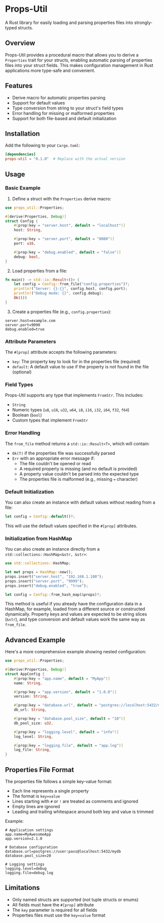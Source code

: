 # Props-Util

A Rust library for easily loading and parsing properties files into strongly-typed structs.

## Overview

Props-Util provides a procedural macro that allows you to derive a `Properties` trait for your structs, enabling automatic parsing of properties files into your struct fields. This makes configuration management in Rust applications more type-safe and convenient.

## Features

- Derive macro for automatic properties parsing
- Support for default values
- Type conversion from string to your struct's field types
- Error handling for missing or malformed properties
- Support for both file-based and default initialization

## Installation

Add the following to your `Cargo.toml`:

```toml
[dependencies]
props-util = "0.1.0"  # Replace with the actual version
```

## Usage

### Basic Example

1. Define a struct with the `Properties` derive macro:

```rust
use props_util::Properties;

#[derive(Properties, Debug)]
struct Config {
    #[prop(key = "server.host", default = "localhost")]
    host: String,

    #[prop(key = "server.port", default = "8080")]
    port: u16,

    #[prop(key = "debug.enabled", default = "false")]
    debug: bool,
}
```

2. Load properties from a file:

```rust
fn main() -> std::io::Result<()> {
    let config = Config::from_file("config.properties")?;
    println!("Server: {}:{}", config.host, config.port);
    println!("Debug mode: {}", config.debug);
    Ok(())
}
```

3. Create a properties file (e.g., `config.properties`):

```properties
server.host=example.com
server.port=9090
debug.enabled=true
```

### Attribute Parameters

The `#[prop]` attribute accepts the following parameters:

- `key`: The property key to look for in the properties file (required)
- `default`: A default value to use if the property is not found in the file (optional)

### Field Types

Props-Util supports any type that implements `FromStr`. This includes:

- `String`
- Numeric types (`u8`, `u16`, `u32`, `u64`, `i8`, `i16`, `i32`, `i64`, `f32`, `f64`)
- Boolean (`bool`)
- Custom types that implement `FromStr`

### Error Handling

The `from_file` method returns a `std::io::Result<T>`, which will contain:

- `Ok(T)` if the properties file was successfully parsed
- `Err` with an appropriate error message if:
  - The file couldn't be opened or read
  - A required property is missing (and no default is provided)
  - A property value couldn't be parsed into the expected type
  - The properties file is malformed (e.g., missing `=` character)

### Default Initialization

You can also create an instance with default values without reading from a file:

```rust
let config = Config::default()?;
```

This will use the default values specified in the `#[prop]` attributes.

### Initialization from HashMap

You can also create an instance directly from a `std::collections::HashMap<&str, &str>`:

```rust
use std::collections::HashMap;

let mut props = HashMap::new();
props.insert("server.host", "192.168.1.100");
props.insert("server.port", "9999");
props.insert("debug.enabled", "true");

let config = Config::from_hash_map(&props)?;
```

This method is useful if you already have the configuration data in a HashMap, for example, loaded from a different source or constructed dynamically. Property keys and values are expected to be string slices (`&str`), and type conversion and default values work the same way as `from_file`.

## Advanced Example

Here's a more comprehensive example showing nested configuration:

```rust
use props_util::Properties;

#[derive(Properties, Debug)]
struct AppConfig {
    #[prop(key = "app.name", default = "MyApp")]
    name: String,

    #[prop(key = "app.version", default = "1.0.0")]
    version: String,

    #[prop(key = "database.url", default = "postgres://localhost:5432/mydb")]
    db_url: String,

    #[prop(key = "database.pool_size", default = "10")]
    db_pool_size: u32,

    #[prop(key = "logging.level", default = "info")]
    log_level: String,

    #[prop(key = "logging.file", default = "app.log")]
    log_file: String,
}
```

## Properties File Format

The properties file follows a simple key-value format:

- Each line represents a single property
- The format is `key=value`
- Lines starting with `#` or `!` are treated as comments and ignored
- Empty lines are ignored
- Leading and trailing whitespace around both key and value is trimmed

Example:

```properties
# Application settings
app.name=MyAwesomeApp
app.version=2.1.0

# Database configuration
database.url=postgres://user:pass@localhost:5432/mydb
database.pool_size=20

# Logging settings
logging.level=debug
logging.file=debug.log
```

## Limitations

- Only named structs are supported (not tuple structs or enums)
- All fields must have the `#[prop]` attribute
- The `key` parameter is required for all fields
- Properties files must use the `key=value` format

